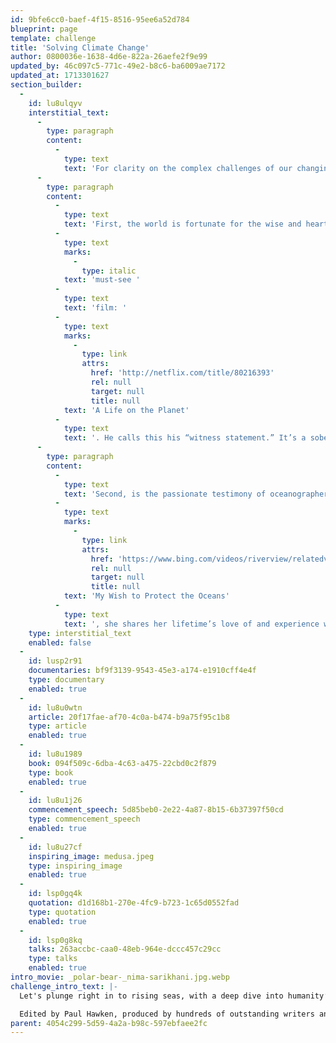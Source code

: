 ```yaml
---
id: 9bfe6cc0-baef-4f15-8516-95ee6a52d784
blueprint: page
template: challenge
title: 'Solving Climate Change'
author: 0800036e-1638-4d6e-822a-26aefe2f9e99
updated_by: 46c097c5-771c-49e2-b8c6-ba6009ae7172
updated_at: 1713301627
section_builder:
  -
    id: lu8ulqyv
    interstitial_text:
      -
        type: paragraph
        content:
          -
            type: text
            text: 'For clarity on the complex challenges of our changing climate, two voices ring perhaps most clearly among the myriad words and images that have besieged and enlightened us over these last thirty years.'
      -
        type: paragraph
        content:
          -
            type: text
            text: 'First, the world is fortunate for the wise and heartfelt voice of 94-year-old naturalist, broadcaster and humanist, Sir David Attenborough. He not only clarifies the climate crisis, he also delineates clear solutions   —  as in his recent '
          -
            type: text
            marks:
              -
                type: italic
            text: 'must-see '
          -
            type: text
            text: 'film: '
          -
            type: text
            marks:
              -
                type: link
                attrs:
                  href: 'http://netflix.com/title/80216393'
                  rel: null
                  target: null
                  title: null
            text: 'A Life on the Planet'
          -
            type: text
            text: '. He calls this his “witness statement.” It’s a sobering yet hopeful investigation of the actions to which all of us must now commit our minds and hearts in full measure.'
      -
        type: paragraph
        content:
          -
            type: text
            text: 'Second, is the passionate testimony of oceanographer Sylvia Earle. In this TED video, '
          -
            type: text
            marks:
              -
                type: link
                attrs:
                  href: 'https://www.bing.com/videos/riverview/relatedvideo?q=Sylivie+Earle+My+wish+to+protect+the+oceans&mid=02CABDC03648E76734F502CABDC03648E76734F5&FORM=VIRE'
                  rel: null
                  target: null
                  title: null
            text: 'My Wish to Protect the Oceans'
          -
            type: text
            text: ', she shares her lifetime’s love of and experience with every ocean on Earth. With immense wisdom and humor, she too urges us to pay attention, to take action now.  '
    type: interstitial_text
    enabled: false
  -
    id: lusp2r91
    documentaries: bf9f3139-9543-45e3-a174-e1910cff4e4f
    type: documentary
    enabled: true
  -
    id: lu8u0wtn
    article: 20f17fae-af70-4c0a-b474-b9a75f95c1b8
    type: article
    enabled: true
  -
    id: lu8u1989
    book: 094f509c-6dba-4c63-a475-22cbd0c2f879
    type: book
    enabled: true
  -
    id: lu8u1j26
    commencement_speech: 5d85beb0-2e22-4a87-8b15-6b37397f50cd
    type: commencement_speech
    enabled: true
  -
    id: lu8u27cf
    inspiring_image: medusa.jpeg
    type: inspiring_image
    enabled: true
  -
    id: lsp0gq4k
    quotation: d1d168b1-270e-4fc9-b723-1c65d0552fad
    type: quotation
    enabled: true
  -
    id: lsp0g8kq
    talks: 263accbc-caa0-48eb-964e-dccc457c29cc
    type: talks
    enabled: true
intro_movie: _polar-bear-_nima-sarikhani.jpg.webp
challenge_intro_text: |-
  Let's plunge right in to rising seas, with a deep dive into humanity’s climate crisis. The title says it all: “Drawdown. The Most Comprehensive Plan Ever Proposed to Reverse Global Warning.”

  Edited by Paul Hawken, produced by hundreds of outstanding writers and researchers from across the continents, this is indeed a visionary and comprehensive resource for understanding both the challenges and solutions of this climate change era, the Anthropocene. Truly an exciting and hopeful read.
parent: 4054c299-5d59-4a2a-b98c-597ebfaee2fc
---
```

